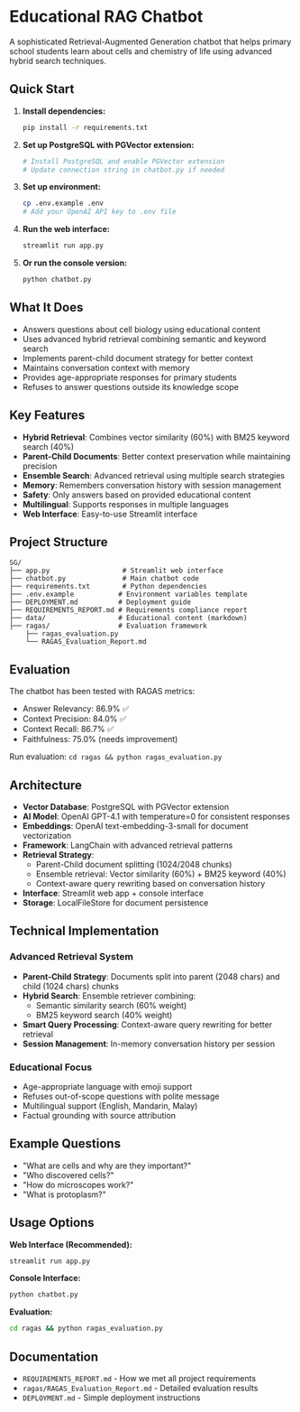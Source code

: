 # Educational RAG Chatbot

A sophisticated Retrieval-Augmented Generation chatbot that helps primary school students learn about cells and chemistry of life using advanced hybrid search techniques.

## Quick Start

1. **Install dependencies:**
   ```bash
   pip install -r requirements.txt
   ```

2. **Set up PostgreSQL with PGVector extension:**
   ```bash
   # Install PostgreSQL and enable PGVector extension
   # Update connection string in chatbot.py if needed
   ```

3. **Set up environment:**
   ```bash
   cp .env.example .env
   # Add your OpenAI API key to .env file
   ```

4. **Run the web interface:**
   ```bash
   streamlit run app.py
   ```

5. **Or run the console version:**
   ```bash
   python chatbot.py
   ```

## What It Does

- Answers questions about cell biology using educational content
- Uses advanced hybrid retrieval combining semantic and keyword search
- Implements parent-child document strategy for better context
- Maintains conversation context with memory
- Provides age-appropriate responses for primary students
- Refuses to answer questions outside its knowledge scope

## Key Features

- **Hybrid Retrieval**: Combines vector similarity (60%) with BM25 keyword search (40%)
- **Parent-Child Documents**: Better context preservation while maintaining precision
- **Ensemble Search**: Advanced retrieval using multiple search strategies
- **Memory**: Remembers conversation history with session management
- **Safety**: Only answers based on provided educational content
- **Multilingual**: Supports responses in multiple languages
- **Web Interface**: Easy-to-use Streamlit interface

## Project Structure

```
SG/
├── app.py                  # Streamlit web interface
├── chatbot.py              # Main chatbot code
├── requirements.txt        # Python dependencies
├── .env.example           # Environment variables template
├── DEPLOYMENT.md          # Deployment guide
├── REQUIREMENTS_REPORT.md # Requirements compliance report
├── data/                  # Educational content (markdown)
├── ragas/                 # Evaluation framework
    ├── ragas_evaluation.py
    └── RAGAS_Evaluation_Report.md
```

## Evaluation

The chatbot has been tested with RAGAS metrics:
- Answer Relevancy: 86.9% ✅
- Context Precision: 84.0% ✅  
- Context Recall: 86.7% ✅
- Faithfulness: 75.0% (needs improvement)

Run evaluation: `cd ragas && python ragas_evaluation.py`

## Architecture

- **Vector Database**: PostgreSQL with PGVector extension
- **AI Model**: OpenAI GPT-4.1 with temperature=0 for consistent responses
- **Embeddings**: OpenAI text-embedding-3-small for document vectorization
- **Framework**: LangChain with advanced retrieval patterns
- **Retrieval Strategy**: 
  - Parent-Child document splitting (1024/2048 chunks)
  - Ensemble retrieval: Vector similarity (60%) + BM25 keyword (40%)
  - Context-aware query rewriting based on conversation history
- **Interface**: Streamlit web app + console interface
- **Storage**: LocalFileStore for document persistence

## Technical Implementation

### Advanced Retrieval System
- **Parent-Child Strategy**: Documents split into parent (2048 chars) and child (1024 chars) chunks
- **Hybrid Search**: Ensemble retriever combining:
  - Semantic similarity search (60% weight)
  - BM25 keyword search (40% weight)
- **Smart Query Processing**: Context-aware query rewriting for better retrieval
- **Session Management**: In-memory conversation history per session

### Educational Focus
- Age-appropriate language with emoji support
- Refuses out-of-scope questions with polite message
- Multilingual support (English, Mandarin, Malay)
- Factual grounding with source attribution

## Example Questions

- "What are cells and why are they important?"
- "Who discovered cells?"
- "How do microscopes work?"
- "What is protoplasm?"

## Usage Options

**Web Interface (Recommended):**
```bash
streamlit run app.py
```

**Console Interface:**
```bash
python chatbot.py
```

**Evaluation:**
```bash
cd ragas && python ragas_evaluation.py
```

## Documentation

- `REQUIREMENTS_REPORT.md` - How we met all project requirements
- `ragas/RAGAS_Evaluation_Report.md` - Detailed evaluation results
- `DEPLOYMENT.md` - Simple deployment instructions